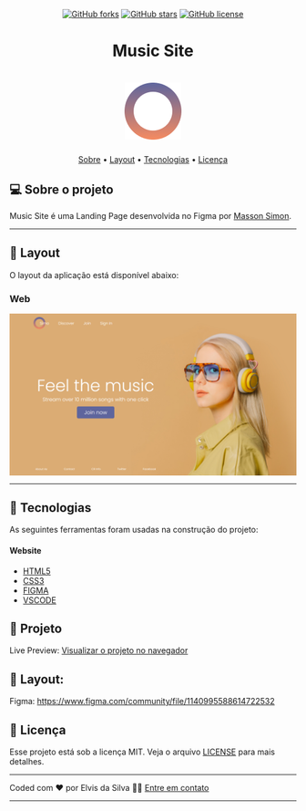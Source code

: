 <p align="center">
  <a href="https://github.com/elvisdasilva/music-site/network"><img alt="GitHub forks" src="https://img.shields.io/github/forks/elvisdasilva/music-site?color=orange"></a>
  <a href="https://github.com/elvisdasilva/music-site/stargazers"><img alt="GitHub stars" src="https://img.shields.io/github/stars/elvisdasilva/music-site?color=orange"></a>
  <a href="https://github.com/elvisdasilva/music-site/blob/main/LICENSE"><img alt="GitHub license" src="https://img.shields.io/github/license/elvisdasilva/music-site?color=orange"></a>
</p>

<h1 align="center">
  Music Site
</h1>
<h1 align="center">
<img alt="Logo do Projeto" title="#Logo-do-projeto" src="./assets/img/logo.png" width="100p"/>
</h1>

<p align="center">
 <a href="#-sobre-o-projeto">Sobre</a> •
 <a href="#-layout">Layout</a> • 
 <a href="#-tecnologias">Tecnologias</a> • 
 <a href="#user-content--licença">Licença</a>
</p>


## 💻 Sobre o projeto

Music Site é uma Landing Page desenvolvida no Figma por [Masson Simon](https://www.figma.com/@massonjs).

---

## 🎨 Layout

O layout da aplicação está disponível abaixo:

### Web

<p align="center" style="display: flex; align-items: flex-start; justify-content: center;">
  <img alt="Preview do projeto" title="#Logo-do-projeto" src="preview.png" width="100%" class="bg">

---

## 🚀 Tecnologias


As seguintes ferramentas foram usadas na construção do projeto:

#### **Website**
- [HTML5](https://www.w3schools.com/html/)  
- [CSS3](https://www.w3schools.com/css/default.asp)
- [FIGMA](https://www.figma.com/)
- [VSCODE](https://code.visualstudio.com/)


## 🚧 Projeto

Live Preview: [Visualizar o projeto no navegador](https://music-site-page.vercel.app/)

## 🎨 Layout:

Figma: https://www.figma.com/community/file/1140995588614722532

## 📝 Licença

Esse projeto está sob a licença MIT. Veja o arquivo [LICENSE](LICENSE) para mais detalhes.

---

Coded com ❤️ por Elvis da Silva 👋🏽 <a class="link__" href="https://www.linkedin.com/in/elvisdasilva">Entre em contato</a>

---
